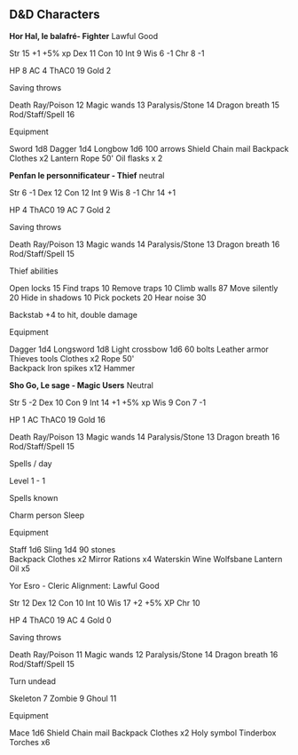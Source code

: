 ## D&D Characters

 **Hor Hal, le balafré- Fighter**
Lawful Good

Str    15    +1    +5% xp
Dex    11
Con    10
Int    9
Wis    6    -1
Chr    8    -1

HP    8
AC    4
ThAC0    19
Gold    2

Saving throws

Death Ray/Poison    12
Magic wands    13
Paralysis/Stone    14
Dragon breath    15
Rod/Staff/Spell    16

Equipment

Sword 1d8
Dagger 1d4
Longbow 1d6
100 arrows
Shield
Chain mail
Backpack
Clothes x2
Lantern
Rope 50'
Oil flasks x 2

**Penfan le personnificateur  - Thief** 
neutral

Str    6    -1
Dex    12
Con    12
Int    9
Wis    8    -1
Chr    14    +1

HP    4
ThAC0    19
AC    7
Gold    2

Saving throws

Death Ray/Poison    13
Magic wands    14
Paralysis/Stone    13
Dragon breath    16
Rod/Staff/Spell    15

Thief abilities

Open locks    15
Find traps    10
Remove traps    10
Climb walls    87
Move silently    20
Hide in shadows    10
Pick pockets    20
Hear noise    30

Backstab +4 to hit, double damage

Equipment

Dagger 1d4
Longsword 1d8
Light crossbow 1d6
60 bolts
Leather armor
Thieves tools
Clothes x2
Rope 50'    
Backpack
Iron spikes x12
Hammer

**Sho Go, Le sage -  Magic Users**
Neutral

Str    5    -2
Dex    10
Con    9
Int    14    +1    +5% xp
Wis    9
Con    7    -1

HP    1
AC
ThAC0    19
Gold    16

Death Ray/Poison    13
Magic wands    14
Paralysis/Stone    13
Dragon breath    16
Rod/Staff/Spell    15

Spells / day

Level 1 - 1

Spells known

Charm person
Sleep

Equipment

Staff 1d6
Sling 1d4
90 stones    
Backpack
Clothes x2
Mirror
Rations    x4
Waterskin
Wine
Wolfsbane
Lantern
Oil x5

Yor Esro - Cleric
Alignment:  Lawful Good

Str    12
Dex    12
Con    10
Int    10
Wis    17    +2    +5% XP
Chr    10

HP    4
ThAC0    19
AC    4
Gold    0

Saving throws

Death Ray/Poison    11
Magic wands    12
Paralysis/Stone    14
Dragon breath    16
Rod/Staff/Spell    15

Turn undead

Skeleton    7
Zombie    9
Ghoul    11

Equipment

Mace 1d6 
Shield
Chain mail
Backpack
Clothes x2
Holy symbol
Tinderbox
Torches x6

<!--stackedit_data:
eyJoaXN0b3J5IjpbNjEyNjUyODIzLC0yNDIzNTQxNjIsMTk1ND
Y3NzQ1MiwtMTc0MzQ2NDQ2OV19
-->